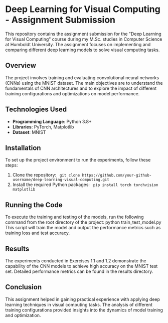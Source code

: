 # Deep Learning for Visual Computing - Assignment Submission

This repository contains the assignment submission for the "Deep Learning for Visual Computing" course during my M.Sc. studies in Computer Science at Humboldt University. The assignment focuses on implementing and comparing different deep learning models to solve visual computing tasks.

## Overview

The project involves training and evaluating convolutional neural networks (CNNs) using the MNIST dataset. The main objectives are to understand the fundamentals of CNN architectures and to explore the impact of different training configurations and optimizations on model performance.

## Technologies Used

- **Programming Language**: Python 3.8+
- **Libraries**: PyTorch, Matplotlib
- **Dataset**: MNIST

## Installation

To set up the project environment to run the experiments, follow these steps:

1. Clone the repository:
   ``` git clone https://github.com/your-github-username/deep-learning-visual-computing.git```
2. Install the required Python packages:
   ``` pip install torch torchvision matplotlib```

## Running the Code
To execute the training and testing of the models, run the following command from the root directory of the project:
python train_test_model.py
This script will train the model and output the performance metrics such as training loss and test accuracy.
## Results
The experiments conducted in Exercises 1.1 and 1.2 demonstrate the capability of the CNN models to achieve high accuracy on the MNIST test set. Detailed performance metrics can be found in the results directory.
## Conclusion

This assignment helped in gaining practical experience with applying deep learning techniques in visual computing tasks. The analysis of different training configurations provided insights into the dynamics of model training and optimization.



